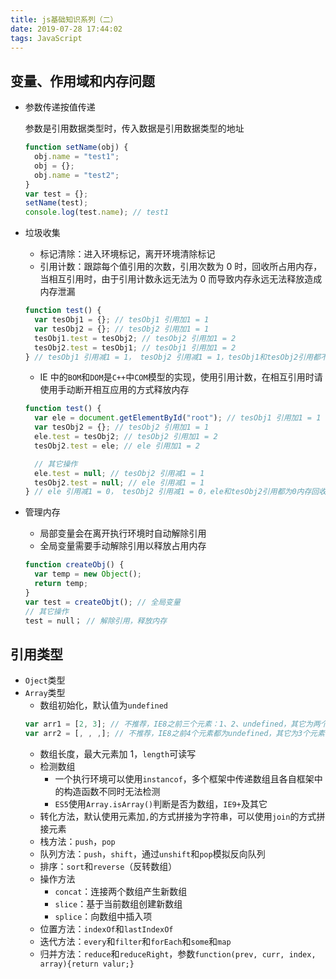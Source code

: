 ```yaml
---
title: js基础知识系列（二）
date: 2019-07-28 17:44:02
tags: JavaScript
---
```


## 变量、作用域和内存问题

- 参数传递按值传递

  参数是引用数据类型时，传入数据是引用数据类型的地址

  ```javascript
  function setName(obj) {
    obj.name = "test1";
    obj = {};
    obj.name = "test2";
  }
  var test = {};
  setName(test);
  console.log(test.name); // test1
  ```

- 垃圾收集

  - 标记清除：进入环境标记，离开环境清除标记
  - 引用计数：跟踪每个值引用的次数，引用次数为 0 时，回收所占用内存，当相互引用时，由于引用计数永远无法为 0 而导致内存永远无法释放造成内存泄漏

  ```javascript
  function test() {
    var tesObj1 = {}; // tesObj1 引用加1 = 1
    var tesObj2 = {}; // tesObj2 引用加1 = 1
    tesObj1.test = tesObj2; // tesObj2 引用加1 = 2
    tesObj2.test = tesObj1; // tesObj1 引用加1 = 2
  } // tesObj1 引用减1 = 1， tesObj2 引用减1 = 1，tesObj1和tesObj2引用都不为0内存不释放
  ```

  - IE 中的`BOM`和`DOM`是`C++`中`COM`模型的实现，使用引用计数，在相互引用时请使用手动断开相互应用的方式释放内存

  ```javascript
  function test() {
    var ele = document.getElementById("root"); // tesObj1 引用加1 = 1
    var tesObj2 = {}; // tesObj2 引用加1 = 1
    ele.test = tesObj2; // tesObj2 引用加1 = 2
    tesObj2.test = ele; // ele 引用加1 = 2

    // 其它操作
    ele.test = null; // tesObj2 引用减1 = 1
    tesObj2.test = null; // ele 引用减1 = 1
  } // ele 引用减1 = 0， tesObj2 引用减1 = 0，ele和tesObj2引用都为0内存回收
  ```

- 管理内存
  - 局部变量会在离开执行环境时自动解除引用
  - 全局变量需要手动解除引用以释放占用内存
  ```javascript
  function createObj() {
    var temp = new Object();
    return temp;
  }
  var test = createObjt(); // 全局变量
  // 其它操作
  test = null； // 解除引用，释放内存
  ```

## 引用类型

- `Oject`类型
- `Array`类型
  - 数组初始化，默认值为`undefined`
  ```javascript
  var arr1 = [2, 3]; // 不推荐，IE8之前三个元素：1、2、undefined，其它为两个元素
  var arr2 = [, , ,]; // 不推荐，IE8之前4个元素都为undefined，其它为3个元素都为undefined
  ```
  - 数组长度，最大元素加 1，`length`可读写
  - 检测数组
    - 一个执行环境可以使用`instancof`，多个框架中传递数组且各自框架中的构造函数不同时无法检测
    - `ES5`使用`Array.isArray()`判断是否为数组，`IE9+`及其它
  - 转化方法，默认使用元素加`,`的方式拼接为字符串，可以使用`join`的方式拼接元素
  - 栈方法：`push`，`pop`
  - 队列方法：`push`，`shift`，通过`unshift`和`pop`模拟反向队列
  - 排序：`sort`和`reverse`（反转数组）
  - 操作方法
    - `concat`：连接两个数组产生新数组
    - `slice`：基于当前数组创建新数组
    - `splice`：向数组中插入项
  - 位置方法：`indexOf`和`lastIndexOf`
  - 迭代方法：`every`和`filter`和`forEach`和`some`和`map`
  - 归并方法：`reduce`和`reduceRight`，参数`function(prev, curr, index, array){return valur;}`
